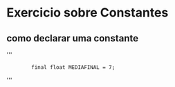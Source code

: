 # Exercicio sobre Constantes

## como declarar uma constante

'''

			final float MEDIAFINAL = 7;

'''